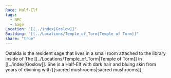 ```yaml
---
Race: Half-Elf
tags:
  - NPC
  - Sage
Location: "[[../index|Goslow]]"
Building: "[[../Locations/Temple_of_Torm|Temple of Torm]]"
share: "true"
---
```


Ostalda is the resident sage that lives in a small room attached to the library inside of The [[../Locations/Temple_of_Torm|Temple of Torm]] in [[../index|Goslow]]. She is a Half-Elf with dark hair and bluing skin from years of divining with [[sacred mushrooms|sacred mushrooms]].

